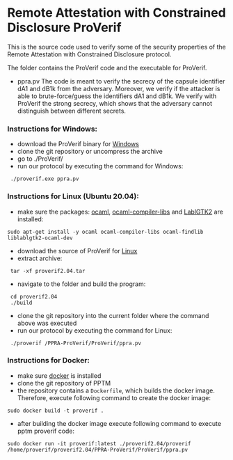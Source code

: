 # Remote Attestation with Constrained Disclosure ProVerif

This is the source code used to verify some of the security properties of the Remote Attestation with Constrained Disclosure protocol.

The folder contains the ProVerif code and the executable for ProVerif.

- ppra.pv 
The code is meant to verify the secrecy of the capsule identifier dA1 and dB1k from the adversary. 
Moreover, we verify if the attacker is able to brute-force/guess the identifiers dA1 and dB1k.
We verify with ProVerif the strong secrecy, which shows that the adversary cannot distinguish between different secrets.

### Instructions for Windows:
- download the ProVerif binary for [Windows](https://bblanche.gitlabpages.inria.fr/proverif/proverifbin2.04.tar.gz)
- clone the git repository or uncompress the archive
- go to ./ProVerif/
- run our protocol by executing the command for Windows:
```properties
 ./proverif.exe ppra.pv 
```  

### Instructions for Linux (Ubuntu 20.04):
- make sure the packages: [ocaml](https://packages.ubuntu.com/search?suite=default&section=all&arch=any&keywords=ocaml&searchon=names), [ocaml-compiler-libs](https://packages.ubuntu.com/search?keywords=ocaml-compiler-libs) and [LablGTK2](https://packages.ubuntu.com/search?suite=default&section=all&arch=any&keywords=LablGTK2&searchon=names) are installed:

```
sudo apt-get install -y ocaml ocaml-compiler-libs ocaml-findlib liblablgtk2-ocaml-dev 
```
- download the source of ProVerif for [Linux](https://bblanche.gitlabpages.inria.fr/proverif/proverif2.04.tar.gz)
- extract archive:
```properties
 tar -xf proverif2.04.tar
```
- navigate to the folder and build the program:
```properties
 cd proverif2.04
 ./build
```
- clone the git repository into the current folder where the command above was executed
- run our protocol by executing the command for Linux:
```properties
 ./proverif /PPRA-ProVerif/ProVerif/ppra.pv
```
### Instructions for Docker:
- make sure [docker](https://docs.docker.com/engine/install/) is installed
- clone the git repository of PPTM
- the repository contains a `Dockerfile`, which builds the docker image. Therefore, execute following command to create the docker image:
```
sudo docker build -t proverif .                                                                              
```
- after building the docker image execute following command to execute pptm proverif code:
```
sudo docker run -it proverif:latest ./proverif2.04/proverif /home/proverif/proverif2.04/PPRA-ProVerif/ProVerif/ppra.pv


